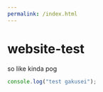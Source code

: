 ```yaml
---
permalink: /index.html
---
```

# website-test
so like
kinda pog

```javascript
console.log("test gakusei");

```